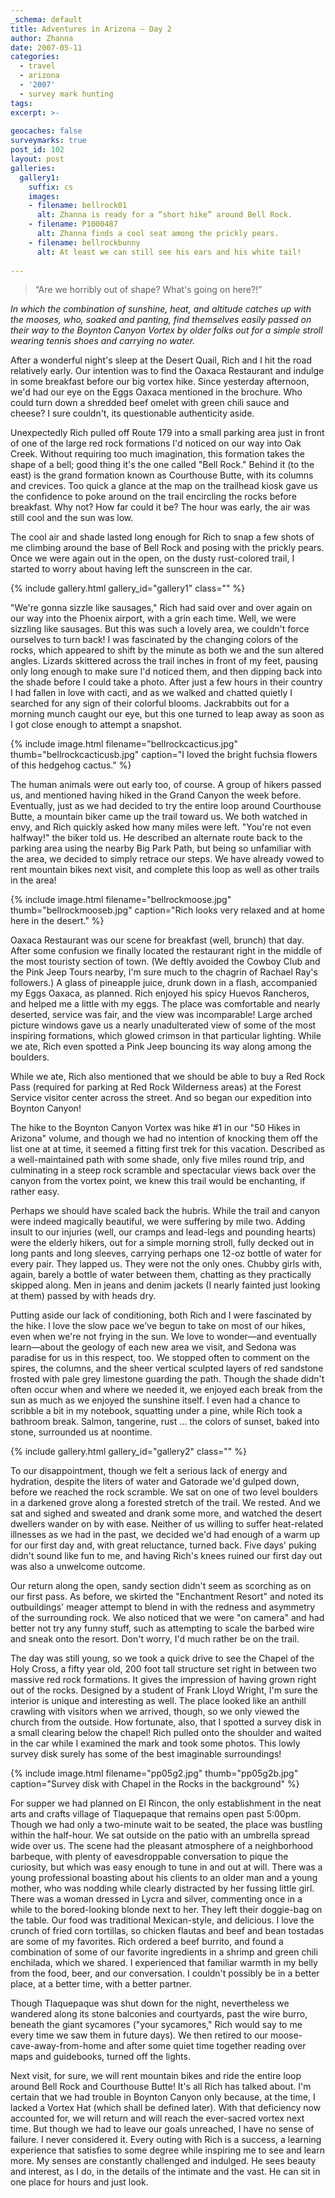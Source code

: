 ```yaml
---
_schema: default
title: Adventures in Arizona — Day 2
author: Zhanna
date: 2007-05-11
categories:
  - travel
  - arizona
  - '2007'
  - survey mark hunting
tags:
excerpt: >- 
  
geocaches: false
surveymarks: true
post_id: 102
layout: post     
galleries:
  gallery1:
    suffix: cs
    images: 
    - filename: bellrock01
      alt: Zhanna is ready for a “short hike” around Bell Rock.
    - filename: P1000487
      alt: Zhanna finds a cool seat among the prickly pears.
    - filename: bellrockbunny
      alt: At least we can still see his ears and his white tail!    
                           
---
```


> “Are we horribly out of shape?  What's going on here?!”

_In which the combination of sunshine, heat, and altitude catches up with the mooses, who, soaked and panting, find themselves easily passed on their way to the Boynton Canyon Vortex by older folks out for a simple stroll wearing tennis shoes and carrying no water._

After a wonderful night's sleep at the Desert Quail, Rich and I hit the road relatively early.  Our intention was to find the Oaxaca Restaurant and indulge in some breakfast before our big vortex hike.  Since yesterday afternoon, we'd had our eye on the Eggs Oaxaca mentioned in the brochure.  Who could turn down a shredded beef omelet with green chili sauce and cheese?  I sure couldn't, its questionable authenticity aside.

Unexpectedly Rich pulled off Route 179 into a small parking area just in front of one of the large red rock formations I'd noticed on our way into Oak Creek.  Without requiring too much imagination, this formation takes the shape of a bell; good thing it's the one called "Bell Rock."  Behind it (to the east) is the grand formation known as Courthouse Butte, with its columns and crevices.  Too quick a glance at the map on the trailhead kiosk gave us the confidence to poke around on the trail encircling the rocks before breakfast.  Why not?  How far could it be?  The hour was early, the air was still cool and the sun was low.    

The cool air and shade lasted long enough for Rich to snap a few shots of me climbing around the base of Bell Rock and posing with the prickly pears.  Once we were again out in the open, on the dusty rust-colored trail, I started to worry about having left the sunscreen in the car.

{% include gallery.html gallery_id="gallery1" class="" %}

"We're gonna sizzle like sausages," Rich had said over and over again on our way into the Phoenix airport, with a grin each time.  Well, we were sizzling like sausages.  But this was such a lovely area, we couldn't force ourselves to turn back!  I was fascinated by the changing colors of the rocks, which appeared to shift by the minute as both we and the sun altered angles.  Lizards skittered across the trail inches in front of my feet, pausing only long enough to make sure I'd noticed them, and then dipping back into the shade before I could take a photo.  After just a few hours in their country I had fallen in love with cacti, and as we walked and chatted quietly I searched for any sign of their colorful blooms.  Jackrabbits out for a morning munch caught our eye, but this one turned to leap away as soon as I got close enough to attempt a snapshot.  

{% include image.html filename="bellrockcacticus.jpg" thumb="bellrockcacticusb.jpg" caption="I loved the bright fuchsia flowers of this hedgehog cactus." %}

The human animals were out early too, of course.  A group of hikers passed us, and mentioned having hiked in the Grand Canyon the week before.  Eventually, just as we had decided to try the entire loop around Courthouse Butte, a mountain biker came up the trail toward us.  We both watched in envy, and Rich quickly asked how many miles were left.  "You're not even halfway!" the biker told us.  He described an alternate route back to the parking area using the nearby Big Park Path, but being so unfamiliar with the area, we decided to simply retrace our steps.  We have already vowed to rent mountain bikes next visit, and complete this loop as well as other trails in the area!

{% include image.html filename="bellrockmoose.jpg" thumb="bellrockmooseb.jpg" caption="Rich looks very relaxed and at home here in the desert." %}

Oaxaca Restaurant was our scene for breakfast (well, brunch) that day.  After some confusion we finally located the restaurant right in the middle of the most touristy section of town.  (We deftly avoided the Cowboy Club and the Pink Jeep Tours nearby, I'm sure much to the chagrin of Rachael Ray's followers.)  A glass of pineapple juice, drunk down in a flash, accompanied my Eggs Oaxaca, as planned.  Rich enjoyed his spicy Huevos Rancheros, and helped me a little with my eggs.  The place was comfortable and nearly deserted, service was fair, and the view was incomparable!  Large arched picture windows gave us a nearly unadulterated view of some of the most inspiring formations, which glowed crimson in that particular lighting.  While we ate, Rich even spotted a Pink Jeep bouncing its way along among the boulders.

While we ate, Rich also mentioned that we should be able to buy a Red Rock Pass (required for parking at Red Rock Wilderness areas) at the Forest Service visitor center across the street.  And so began our expedition into Boynton Canyon!  

The hike to the Boynton Canyon Vortex was hike #1 in our "50 Hikes in Arizona" volume, and though we had no intention of knocking them off the list one at at time, it seemed a fitting first trek for this vacation.  Described as a well-maintained path with some shade, only five miles round trip, and culminating in a steep rock scramble and spectacular views back over the canyon from the vortex point, we knew this trail would be enchanting, if rather easy.

Perhaps we should have scaled back the hubris.  While the trail and canyon were indeed magically beautiful, we were suffering by mile two.  Adding insult to our injuries (well, our cramps and lead-legs and pounding hearts) were the elderly hikers, out for a simple morning stroll, fully decked out in long pants and long sleeves, carrying perhaps one 12-oz bottle of water for every pair.  They lapped us.  They were not the only ones.  Chubby girls with, again, barely a bottle of water between them, chatting as they practically skipped along.   Men in jeans and denim jackets (I nearly fainted just looking at them) passed by with heads dry.  

Putting aside our lack of conditioning, both Rich and I were fascinated by the hike.  I love the slow pace we've begun to take on most of our hikes, even when we're not frying in the sun.  We love to wonder—and eventually learn—about the geology of each new area we visit, and Sedona was paradise for us in this respect, too.  We stopped often to comment on the spires, the columns, and the sheer vertical sculpted layers of red sandstone frosted with pale grey limestone guarding the path.  Though the shade didn't often occur when and where we needed it, we enjoyed each break from the sun as much as we enjoyed the sunshine itself.    I even had a chance to scribble a bit in my notebook, squatting under a pine, while Rich took a bathroom break.  Salmon, tangerine, rust ... the colors of sunset, baked into stone, surrounded us at noontime.  

{% include gallery.html gallery_id="gallery2" class="" %}

To our disappointment, though we felt a serious lack of energy and hydration, despite the liters of water and Gatorade we'd gulped down, before we reached the rock scramble.  We sat on one of two level boulders in a darkened grove along a forested stretch of the trail.  We rested.  And we sat and sighed and sweated and drank some more, and watched the desert dwellers wander on by with ease.  Neither of us willing to suffer heat-related illnesses as we had in the past, we decided we'd had enough of a warm up for our first day and, with great reluctance, turned back.  Five days' puking didn't sound like fun to me, and having Rich's knees ruined our first day out was also a unwelcome outcome.  

Our return along the open, sandy section didn't seem as scorching as on our first pass.  As before, we skirted the "Enchantment Resort" and noted its outbuildings' meager attempt to blend in with the redness and asymmetry of the surrounding rock.  We also noticed that we were "on camera" and had better not try any funny stuff, such as attempting to scale the barbed wire and sneak onto the resort.  Don't worry, I'd much rather be on the trail.

The day was still young, so we took a quick drive to see the Chapel of the Holy Cross, a fifty year old, 200 foot tall structure set right in between two massive red rock formations.  It gives the impression of having grown right out of the rocks.  Designed by a student of Frank Lloyd Wright, I'm sure the interior is unique and interesting as well.  The place looked like an anthill crawling with visitors when we arrived, though, so we only viewed the church from the outside.  How fortunate, also, that I spotted a survey disk in a small clearing below the chapel!  Rich pulled onto the shoulder and waited in the car while I examined the mark and took some photos.  This lowly survey disk surely has some of the best imaginable surroundings!

{% include image.html filename="pp05g2.jpg" thumb="pp05g2b.jpg" caption="Survey disk with Chapel in the Rocks in the background" %}

For supper we had planned on El Rincon, the only establishment in the neat arts and crafts village of Tlaquepaque that remains open past 5:00pm.  Though we had only a two-minute wait to be seated, the place was bustling within the half-hour.  We sat outside on the patio with an umbrella spread wide over us.   The scene had the pleasant atmosphere of a neighborhood barbeque, with plenty of eavesdroppable conversation to pique the curiosity, but which was easy enough to tune in and out at will.  There was a young professional boasting about his clients to an older man and a young mother, who was nodding while clearly distracted by her fussing little girl. There was a woman dressed in Lycra and silver, commenting once in a while to the bored-looking blonde next to her.  They left their doggie-bag on the table.  Our food was traditional Mexican-style, and delicious.  I love the crunch of fried corn tortillas, so chicken flautas and beef and bean tostadas are some of my favorites.  Rich ordered a beef burrito, and found a combination of some of our favorite ingredients in a shrimp and green chili enchilada, which we shared.  I experienced that familiar warmth in my belly from the food, beer, and our conversation.  I couldn't possibly be in a better place, at a better time, with a better partner.

Though Tlaquepaque was shut down for the night, nevertheless we wandered along its stone balconies and courtyards, past the wire burro, beneath the giant sycamores ("your sycamores," Rich would say to me every time we saw them in future days).   We then retired to our moose-cave-away-from-home and after some quiet time together reading over maps and guidebooks, turned off the lights.

Next visit, for sure, we will rent mountain bikes and ride the entire loop around Bell Rock and Courthouse Butte!  It's all Rich has talked about.  I'm certain that we had trouble in Boynton Canyon only because, at the time, I lacked a Vortex Hat (which shall be defined later).  With that deficiency now accounted for, we will return and will reach the ever-sacred vortex next time.  But though we had to leave our goals unreached, I have no sense of failure.  I never considered it.  Every outing with Rich is a success, a learning experience that satisfies to some degree while inspiring me to see and learn more.  My senses are constantly challenged and indulged.  He sees beauty and interest, as I do, in the details of the intimate and the vast.  He can sit in one place for hours and just look.  

